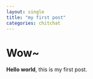 ```yaml
---
layout: single
title: "my first post"
categories: chitchat
---
```


# Wow~

**Hello world**, this is my first post.